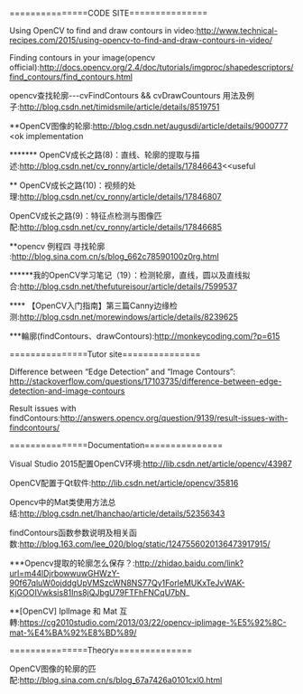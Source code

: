 ===============CODE SITE===============

Using OpenCV to find and draw contours in video:http://www.technical-recipes.com/2015/using-opencv-to-find-and-draw-contours-in-video/

Finding contours in your image(opencv official):http://docs.opencv.org/2.4/doc/tutorials/imgproc/shapedescriptors/find_contours/find_contours.html

opencv查找轮廓---cvFindContours && cvDrawCountours 用法及例子:http://blog.csdn.net/timidsmile/article/details/8519751

 **OpenCV图像的轮廓:http://blog.csdn.net/augusdi/article/details/9000777 <ok implementation
 
******* OpenCV成长之路(8)：直线、轮廓的提取与描述:http://blog.csdn.net/cv_ronny/article/details/17846643<<useful


** OpenCV成长之路(10)：视频的处理:http://blog.csdn.net/cv_ronny/article/details/17846807

OpenCV成长之路(9)：特征点检测与图像匹配:http://blog.csdn.net/cv_ronny/article/details/17846685

**opencv 例程四 寻找轮廓 :http://blog.sina.com.cn/s/blog_662c78590100z0rg.html


******我的OpenCV学习笔记（19）：检测轮廓，直线，圆以及直线拟合:http://blog.csdn.net/thefutureisour/article/details/7599537

**** 【OpenCV入门指南】第三篇Canny边缘检测:http://blog.csdn.net/morewindows/article/details/8239625

***輪廓(findContours、drawContours):http://monkeycoding.com/?p=615


===============Tutor site===============

Difference between “Edge Detection” and “Image Contours”: http://stackoverflow.com/questions/17103735/difference-between-edge-detection-and-image-contours


Result issues with findContours:http://answers.opencv.org/question/9139/result-issues-with-findcontours/





===============Documentation===============

Visual Studio 2015配置OpenCV环境:http://lib.csdn.net/article/opencv/43987


OpenCV配置于Qt软件:http://lib.csdn.net/article/opencv/35816

 Opencv中的Mat类使用方法总结:http://blog.csdn.net/lhanchao/article/details/52356343
 
 findContours函数参数说明及相关函数:http://blog.163.com/lee_020/blog/static/1247556020136473917915/
 
 ***Opencv提取的轮廓怎么保存？:http://zhidao.baidu.com/link?url=m44lDjrbowwuwGHWzY-90f67qluW0ojddgUpVMSzcWN8NS77Qy1ForleMUKxTeJvWAK-KjGOOIVwksis81Ins8jQJbgU79FTFhFNCqU7bN_

**[OpenCV] IplImage 和 Mat 互轉:https://cg2010studio.com/2013/03/22/opencv-iplimage-%E5%92%8C-mat-%E4%BA%92%E8%BD%89/




===============Theory===============

OpenCV图像的轮廓的匹配:http://blog.sina.com.cn/s/blog_67a7426a0101cxl0.html





